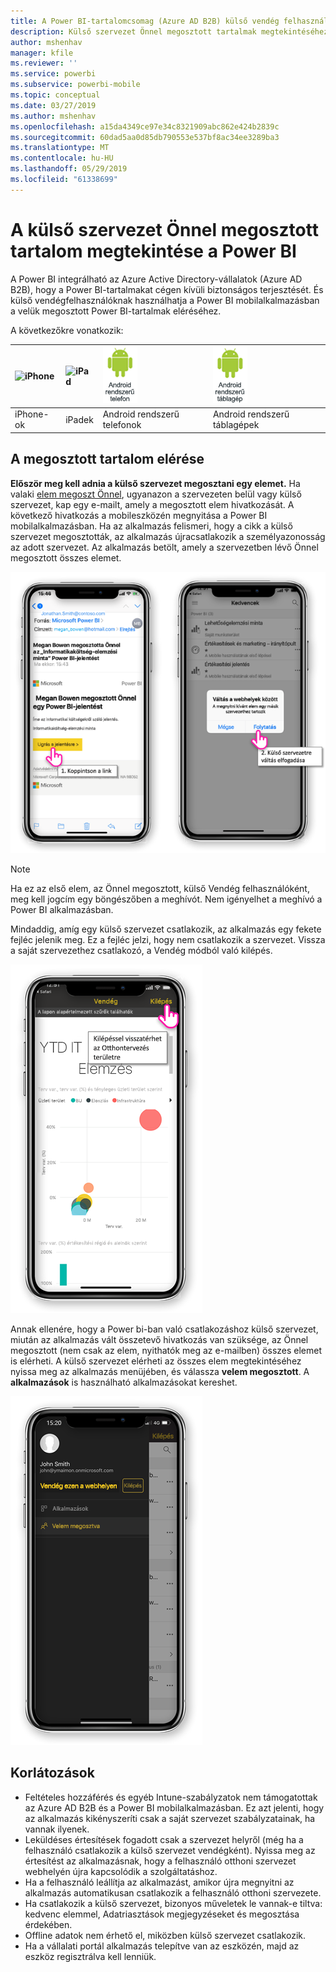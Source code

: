 ```yaml
---
title: A Power BI-tartalomcsomag (Azure AD B2B) külső vendég felhasználók megtekintése
description: Külső szervezet Önnel megosztott tartalmak megtekintéséhez Power BI-mobilalkalmazásokat használja.
author: mshenhav
manager: kfile
ms.reviewer: ''
ms.service: powerbi
ms.subservice: powerbi-mobile
ms.topic: conceptual
ms.date: 03/27/2019
ms.author: mshenhav
ms.openlocfilehash: a15da4349ce97e34c8321909abc862e424b2839c
ms.sourcegitcommit: 60dad5aa0d85db790553e537bf8ac34ee3289ba3
ms.translationtype: MT
ms.contentlocale: hu-HU
ms.lasthandoff: 05/29/2019
ms.locfileid: "61338699"
---
```

# <a name="view-power-bi-content-shared-with-you-from-an-external-organization"></a>A külső szervezet Önnel megosztott tartalom megtekintése a Power BI

A Power BI integrálható az Azure Active Directory-vállalatok (Azure AD B2B), hogy a Power BI-tartalmakat cégen kívüli biztonságos terjesztését. És külső vendégfelhasználóknak használhatja a Power BI mobilalkalmazásban a velük megosztott Power BI-tartalmak eléréséhez. 


A következőkre vonatkozik:

| ![iPhone](./media/mobile-app-ssrs-kpis-mobile-on-premises-reports/iphone-logo-50-px.png) | ![iPad](./media/mobile-app-ssrs-kpis-mobile-on-premises-reports/ipad-logo-50-px.png) | ![Android rendszerű telefon](./media/mobile-app-ssrs-kpis-mobile-on-premises-reports/android-phone-logo-50-px.png) | ![Android rendszerű táblagép](./media/mobile-app-ssrs-kpis-mobile-on-premises-reports/android-tablet-logo-50-px.png) |
|:--- |:--- |:--- |:--- |
| iPhone-ok |iPadek |Android rendszerű telefonok |Android rendszerű táblagépek |

## <a name="accessing-shared-content"></a>A megosztott tartalom elérése

**Először meg kell adnia a külső szervezet megosztani egy elemet.** Ha valaki [elem megoszt Önnel](../../service-share-dashboards.md), ugyanazon a szervezeten belül vagy külső szervezet, kap egy e-mailt, amely a megosztott elem hivatkozását. A következő hivatkozás a mobileszközén megnyitása a Power BI mobilalkalmazásban. Ha az alkalmazás felismeri, hogy a cikk a külső szervezet megosztották, az alkalmazás újracsatlakozik a személyazonosság az adott szervezet. Az alkalmazás betölt, amely a szervezetben lévő Önnel megosztott összes elemet.

![Power bi-ban nyissa meg a megosztott elem, e-mailből ](./media/mobile-apps-b2b/mobile-b2b-open-item-email.png)

> [!NOTE]
> Ha ez az első elem, az Önnel megosztott, külső Vendég felhasználóként, meg kell jogcím egy böngészőben a meghívót. Nem igényelhet a meghívó a Power BI alkalmazásban.

Mindaddig, amíg egy külső szervezet csatlakozik, az alkalmazás egy fekete fejléc jelenik meg. Ez a fejléc jelzi, hogy nem csatlakozik a szervezet. Vissza a saját szervezethez csatlakozó, a Vendég módból való kilépés.

![A Power BI Vendég felhasználó fejléc](./media/mobile-apps-b2b/mobile-b2b-exit-home.png)

Annak ellenére, hogy a Power bi-ban való csatlakozáshoz külső szervezet, miután az alkalmazás vált összetevő hivatkozás van szüksége, az Önnel megosztott (nem csak az elem, nyithatók meg az e-mailben) összes elemet is elérheti. A külső szervezet elérheti az összes elem megtekintéséhez nyissa meg az alkalmazás menüjében, és válassza **velem megosztott**. A **alkalmazások** is használható alkalmazásokat kereshet.

![A Power BI alkalmazás menüjében Vendég külső felhasználóként](./media/mobile-apps-b2b/mobile-b2b-menu.png)

## <a name="limitations"></a>Korlátozások

- Feltételes hozzáférés és egyéb Intune-szabályzatok nem támogatottak az Azure AD B2B és a Power BI mobilalkalmazásban. Ez azt jelenti, hogy az alkalmazás kikényszeríti csak a saját szervezet szabályzatainak, ha vannak ilyenek.
- Leküldéses értesítések fogadott csak a szervezet helyről (még ha a felhasználó csatlakozik a külső szervezet vendégként). Nyissa meg az értesítést az alkalmazásnak, hogy a felhasználó otthoni szervezet webhelyén újra kapcsolódik a szolgáltatáshoz.
- Ha a felhasználó leállítja az alkalmazást, amikor újra megnyitni az alkalmazás automatikusan csatlakozik a felhasználó otthoni szervezete.
- Ha csatlakozik a külső szervezet, bizonyos műveletek le vannak-e tiltva: kedvenc elemmel, Adatriasztások megjegyzéseket és megosztása érdekében.
- Offline adatok nem érhető el, miközben külső szervezet csatlakozik.
- Ha a vállalati portál alkalmazás telepítve van az eszközén, majd az eszköz regisztrálva kell lenniük.
